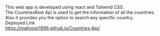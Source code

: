 This web app is developed using react and Tailwind CSS. </br>
The CountriesRest Api is used to get the information of all the countries.</br>
Also it provides you the option to search any specific country.</br>
Deployed Link </br>
https://mahnoor1999.github.io/Countries-Api/


